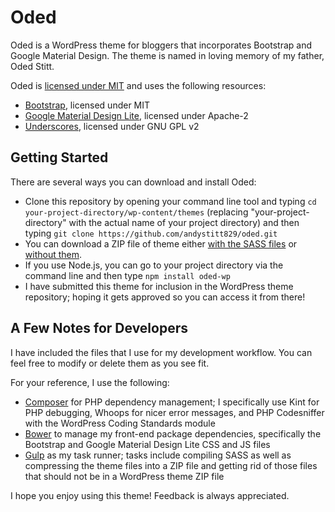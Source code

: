 Oded
====

Oded is a WordPress theme for bloggers that incorporates Bootstrap and Google Material Design. The theme is named in loving memory of my father, Oded Stitt.

Oded is [licensed under MIT](https://github.com/andystitt829/oded/blob/master/license.txt) and uses the following resources:

* [Bootstrap](http://getbootstrap.com/), licensed under MIT
* [Google Material Design Lite](https://github.com/google/material-design-lite), licensed under Apache-2
* [Underscores](http://underscores.me), licensed under GNU GPL v2

Getting Started
---------------

There are several ways you can download and install Oded:

* Clone this repository by opening your command line tool and typing `cd your-project-directory/wp-content/themes` (replacing "your-project-directory" with the actual name of your project directory) and then typing `git clone https://github.com/andystitt829/oded.git`
* You can download a ZIP file of theme either [with the SASS files](http://andystitt.com/themes/oded-with-sass.zip) or [without them](http://andystitt.com/themes/oded.zip).
* If you use Node.js, you can go to your project directory via the command line and then type `npm install oded-wp`
* I have submitted this theme for inclusion in the WordPress theme repository; hoping it gets approved so you can access it from there!

A Few Notes for Developers
--------------------------

I have included the files that I use for my development workflow. You can feel free to modify or delete them as you see fit.

For your reference, I use the following:

* [Composer](https://getcomposer.org/) for PHP dependency management; I specifically use Kint for PHP debugging, Whoops for nicer error messages, and PHP Codesniffer with the WordPress Coding Standards module
* [Bower](https://bower.io/) to manage my front-end package dependencies, specifically the Bootstrap and Google Material Design Lite CSS and JS files
* [Gulp](http://gulpjs.com/) as my task runner; tasks include compiling SASS as well as compressing the theme files into a ZIP file and getting rid of those files that should not be in a WordPress theme ZIP file

I hope you enjoy using this theme! Feedback is always appreciated.
